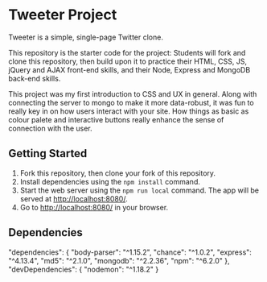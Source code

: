 # Tweeter Project

Tweeter is a simple, single-page Twitter clone.

This repository is the starter code for the project: Students will fork and clone this repository, then build upon it to practice their HTML, CSS, JS, jQuery and AJAX front-end skills, and their Node, Express and MongoDB back-end skills.

This project was my first introduction to CSS and UX in general. Along with connecting the server to mongo to make it more data-robust, it was fun to really key in on how users interact with your site. How things as basic as colour palete and interactive buttons really enhance the sense of connection with the user.

## Getting Started

1. Fork this repository, then clone your fork of this repository.
2. Install dependencies using the `npm install` command.
3. Start the web server using the `npm run local` command. The app will be served at <http://localhost:8080/>.
4. Go to <http://localhost:8080/> in your browser.

## Dependencies

"dependencies": {
    "body-parser": "^1.15.2",
    "chance": "^1.0.2",
    "express": "^4.13.4",
    "md5": "^2.1.0",
    "mongodb": "^2.2.36",
    "npm": "^6.2.0"
  },
  "devDependencies": {
    "nodemon": "^1.18.2"
  }